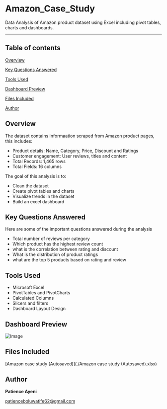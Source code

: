 # Amazon_Case_Study
Data Analysis of Amazon product dataset using Excel including pivot tables, charts and dashboards.

-----
## Table of contents
[Overview](#overview)

[Key Questions Answered](#key-questions-answered)

[Tools Used](#tools-used)

[Dashboard Preview](#dashboard-preview)

[Files Included](#files-included)

[Author](#author)


## Overview
The dataset contains informaation scraped from Amazon product pages, this includes:
- Product details: Name, Category, Price, Discount and Ratings
- Customer engagement: User reviews, titles and content
- Total Records: 1,465 rows
- Total Fields: 16 columns

The goal of this analysis is to:
- Clean the dataset
- Create pivot tables and charts
- Visualize trends in the dataset
- Build an excel dashboard

## Key Questions Answered
Here are some of the important questions answered during the analysis
- Total number of reviews per category
- Which product has the highest review count
- what is the correlation between rating and discount
- What is the distribution of product ratings
- what are the top 5 products based on rating and review


## Tools Used
- Microsoft Excel
- PivotTables and PivotCharts
- Calculated Columns
- Slicers and filters
- Dashboard Layout Design

## Dashboard Preview
![Image](https://github.com/user-attachments/assets/78d0fcd5-c484-4d2b-9a29-f0c8c8699a1b)

## Files Included
[Amazon case study (Autosaved)](./Amazon case study (Autosaved).xlsx)

## Author
**Patience Ayeni**

patienceboluwatife62@gmail.com



